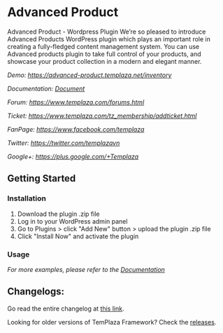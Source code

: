 # Advanced Product

Advanced Product - Wordpress Plugin
We’re so pleased to introduce Advanced Products WordPress plugin which plays an important role in creating a fully-fledged content management system. You can use Advanced products plugin to take full control of your products, and showcase your product collection in a modern and elegant manner. 


_Demo: https://advanced-product.templaza.net/inventory_

_Documentation: [Document](https://docs.templaza.com/advanced-products-plugin/general-settings)_

_Forum: https://www.templaza.com/forums.html_

_Ticket: https://www.templaza.com/tz_membership/addticket.html_

_FanPage: https://www.facebook.com/templaza_

_Twitter: https://twitter.com/templazavn_

_Google+: https://plus.google.com/+Templaza_

## Getting Started
 
 ### Installation
 
 1. Download the plugin .zip file
 2. Log in to your WordPress admin panel
 3. Go to Plugins > click "Add New" button > upload the plugin .zip file 
 4. Click "Install Now" and activate the plugin
 
 ### Usage
 
 _For more examples, please refer to the [Documentation](https://docs.templaza.com/advanced-products-plugin)_

## Changelogs:

Go read the entire changelog at [this link](https://github.com/templaza/advanced-product/blob/main/CHANGELOG.md).

Looking for older versions of TemPlaza Framework? Check the [releases](https://github.com/templaza/advanced-product/releases).
